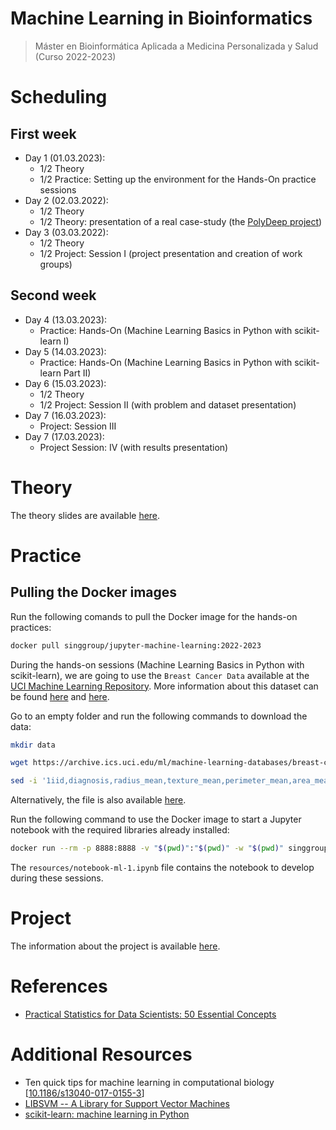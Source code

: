 # Machine Learning in Bioinformatics
> Máster en Bioinformática Aplicada a Medicina Personalizada y Salud (Curso 2022-2023)

# Scheduling

## First week

- Day 1 (01.03.2023):
	- 1/2 Theory
	- 1/2 Practice: Setting up the environment for the Hands-On practice sessions
- Day 2 (02.03.2022):
	- 1/2 Theory
	- 1/2 Theory: presentation of a real case-study (the [PolyDeep project](polydeep.org/))
- Day 3 (03.03.2022):
	- 1/2 Theory
	- 1/2 Project: Session I (project presentation and creation of work groups)

## Second week
- Day 4 (13.03.2023):
	- Practice: Hands-On (Machine Learning Basics in Python with scikit-learn I)
- Day 5 (14.03.2023):
	- Practice: Hands-On (Machine Learning Basics in Python with scikit-learn Part II)
- Day 6 (15.03.2023):
	- 1/2 Theory
	- 1/2 Project: Session II (with problem and dataset presentation)
- Day 7 (16.03.2023):
    - Project: Session III
- Day 7 (17.03.2023):
    - Project Session: IV (with results presentation)

# Theory

The theory slides are available [here](resources/theory-machinelearning.pdf).

# Practice

## Pulling the Docker images

Run the following comands to pull the Docker image for the hands-on practices:

```bash
docker pull singgroup/jupyter-machine-learning:2022-2023
```

During the hands-on sessions (Machine Learning Basics in Python with scikit-learn), we are going to use the `Breast Cancer Data` available at the [UCI Machine Learning Repository](https://archive.ics.uci.edu/ml/datasets/Breast+Cancer+Wisconsin+(Diagnostic)). More information about this dataset can be found [here](https://archive.ics.uci.edu/ml/machine-learning-databases/breast-cancer-wisconsin/wdbc.names) and [here](https://www.kaggle.com/uciml/breast-cancer-wisconsin-data).

Go to an empty folder and run the following commands to download the data: 
```bash
mkdir data

wget https://archive.ics.uci.edu/ml/machine-learning-databases/breast-cancer-wisconsin/wdbc.data -O data/wdbc.data

sed -i '1iid,diagnosis,radius_mean,texture_mean,perimeter_mean,area_mean,smoothness_mean,compactness_mean,concavity_mean,concave points_mean,symmetry_mean,fractal_dimension_mean,radius_se,texture_se,perimeter_se,area_se,smoothness_se,compactness_se,concavity_se,concave_points_se,symmetry_se,fractal_dimension_se,radius_worst,texture_worst,perimeter_worst,area_worst,smoothness_worst,compactness_worst,concavity_worst,concave points_worst,symmetry_worst,fractal_dimension_worst' data/wdbc.data
```

Alternatively, the file is also available [here](data/wdbc.data).

Run the following command to use the Docker image to start a Jupyter notebook with the required libraries already installed: 
```bash
docker run --rm -p 8888:8888 -v "$(pwd)":"$(pwd)" -w "$(pwd)" singgroup/jupyter-machine-learning:2021-2022
```

The `resources/notebook-ml-1.ipynb` file contains the notebook to develop during these sessions.

# Project

The information about the project is available [here](resources/PROJECT.md).

# References
- [Practical Statistics for Data Scientists: 50 Essential Concepts](https://www.oreilly.com/library/view/practical-statistics-for/9781491952955/)

# Additional Resources
- Ten quick tips for machine learning in computational biology [[10.1186/s13040-017-0155-3](https://dx.doi.org/10.1186%2Fs13040-017-0155-3)]
- [LIBSVM -- A Library for Support Vector Machines](https://www.csie.ntu.edu.tw/~cjlin/libsvm/)
- [scikit-learn: machine learning in Python](https://scikit-learn.org/stable/)

